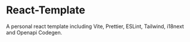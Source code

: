 # React-Template

A personal react template including Vite, Prettier, ESLint, Tailwind, i18next and Openapi Codegen.
